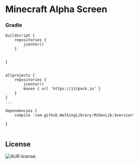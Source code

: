 # Minecraft Alpha Screen


### Gradle

```
buildscript {
    repositories {
        jcenter()
    }


}


allprojects {
    repositories {
        jcenter()
        maven { url 'https://jitpack.io' }
    }
}
...

dependencies {
    compile 'com.github.WalkingLibrary:McDevLib:$version'

}


```
License
----
![AUR license](https://img.shields.io/badge/License-MIT-blue)



